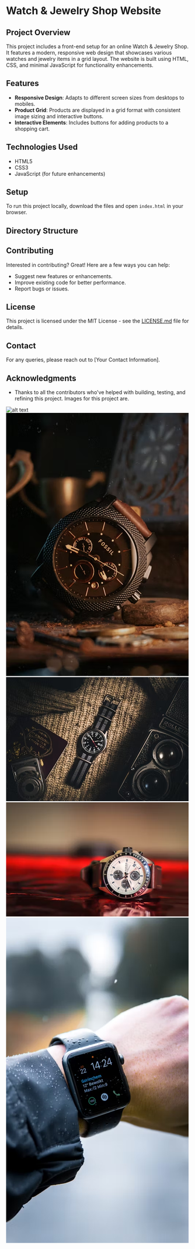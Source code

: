 # Watch & Jewelry Shop Website

## Project Overview
This project includes a front-end setup for an online Watch & Jewelry Shop. It features a modern, responsive web design that showcases various watches and jewelry items in a grid layout. The website is built using HTML, CSS, and minimal JavaScript for functionality enhancements.

## Features
- **Responsive Design**: Adapts to different screen sizes from desktops to mobiles.
- **Product Grid**: Products are displayed in a grid format with consistent image sizing and interactive buttons.
- **Interactive Elements**: Includes buttons for adding products to a shopping cart.

## Technologies Used
- HTML5
- CSS3
- JavaScript (for future enhancements)

## Setup
To run this project locally, download the files and open `index.html` in your browser.

## Directory Structure

## Contributing
Interested in contributing? Great! Here are a few ways you can help:
- Suggest new features or enhancements.
- Improve existing code for better performance.
- Report bugs or issues.

## License
This project is licensed under the MIT License - see the [LICENSE.md](LICENSE) file for details.

## Contact
For any queries, please reach out to [Your Contact Information].

## Acknowledgments
- Thanks to all the contributors who've helped with building, testing, and refining this project.
Images for this project are.

![alt text](image.png)
![alt text](image-1.png)
![alt text](image-2.png)
![alt text](image-3.png)
![alt text](image-4.png)
